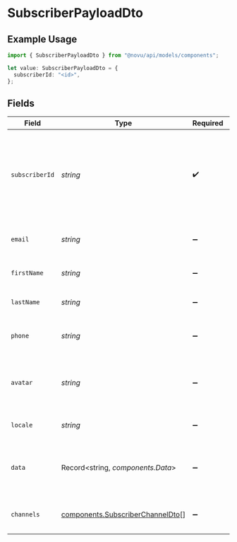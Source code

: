 # SubscriberPayloadDto

## Example Usage

```typescript
import { SubscriberPayloadDto } from "@novu/api/models/components";

let value: SubscriberPayloadDto = {
  subscriberId: "<id>",
};
```

## Fields

| Field                                                                                                             | Type                                                                                                              | Required                                                                                                          | Description                                                                                                       |
| ----------------------------------------------------------------------------------------------------------------- | ----------------------------------------------------------------------------------------------------------------- | ----------------------------------------------------------------------------------------------------------------- | ----------------------------------------------------------------------------------------------------------------- |
| `subscriberId`                                                                                                    | *string*                                                                                                          | :heavy_check_mark:                                                                                                | The internal identifier you used to create this subscriber, usually correlates to the id the user in your systems |
| `email`                                                                                                           | *string*                                                                                                          | :heavy_minus_sign:                                                                                                | The email address of the subscriber.                                                                              |
| `firstName`                                                                                                       | *string*                                                                                                          | :heavy_minus_sign:                                                                                                | The first name of the subscriber.                                                                                 |
| `lastName`                                                                                                        | *string*                                                                                                          | :heavy_minus_sign:                                                                                                | The last name of the subscriber.                                                                                  |
| `phone`                                                                                                           | *string*                                                                                                          | :heavy_minus_sign:                                                                                                | The phone number of the subscriber.                                                                               |
| `avatar`                                                                                                          | *string*                                                                                                          | :heavy_minus_sign:                                                                                                | An HTTP URL to the profile image of your subscriber.                                                              |
| `locale`                                                                                                          | *string*                                                                                                          | :heavy_minus_sign:                                                                                                | The locale of the subscriber.                                                                                     |
| `data`                                                                                                            | Record<string, *components.Data*>                                                                                 | :heavy_minus_sign:                                                                                                | An optional payload object that can contain any properties.                                                       |
| `channels`                                                                                                        | [components.SubscriberChannelDto](../../models/components/subscriberchanneldto.md)[]                              | :heavy_minus_sign:                                                                                                | An optional array of subscriber channels.                                                                         |